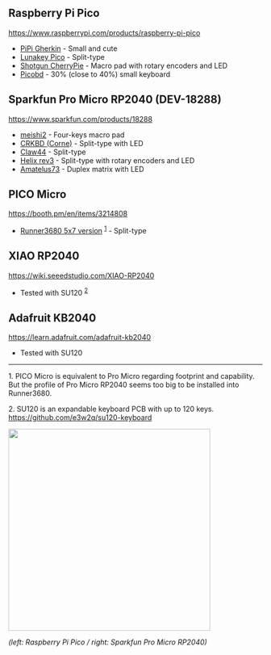 ## Raspberry Pi Pico

<https://www.raspberrypi.com/products/raspberry-pi-pico>

- [PiPi Gherkin](https://github.com/picoruby/prk_pipigherkin) - Small and cute
- [Lunakey Pico](https://github.com/yoichiro/prk_lunakey_pico) - Split-type
- [Shotgun CherryPie](https://github.com/Taro-Hayashi/Shotgun-CherryPie/blob/main/README_EN.md) - Macro pad with rotary encoders and LED
- [Picobd](https://github.com/MachiaWorks/picobd) - 30% (close to 40%) small keyboard

## Sparkfun Pro Micro RP2040 (DEV-18288)

<https://www.sparkfun.com/products/18288>

- [meishi2](https://github.com/picoruby/prk_meishi2) - Four-keys macro pad
- [CRKBD (Corne)](https://github.com/picoruby/prk_crkbd) - Split-type with LED
- [Claw44](https://github.com/picoruby/prk_claw44) - Split-type
- [Helix rev3](https://github.com/picoruby/prk_helix_rev3) - Split-type with rotary encoders and LED
- [Amatelus73](https://gist.github.com/hasumikin/b693dcf56dcf1fffa46ec21d1129f7a0) - Duplex matrix with LED

## PICO Micro

<https://booth.pm/en/items/3214808>

- [Runner3680 5x7 version](https://gist.github.com/shugo/5f66fc93c01336e5d934b2bd10fc0d47) <sup>[1](#1)</sup> - Split-type

## XIAO RP2040

<https://wiki.seeedstudio.com/XIAO-RP2040>

- Tested with SU120 <sup>[2](#2)</sup>

## Adafruit KB2040

<https://learn.adafruit.com/adafruit-kb2040>

- Tested with SU120

----

<a id="1">1.</a> PICO Micro is equivalent to Pro Micro regarding footprint and capability. But the profile of Pro Micro RP2040 seems too big to be installed into Runner3680.

<a id="2">2.</a> SU120 is an expandable keyboard PCB with up to 120 keys. <https://github.com/e3w2q/su120-keyboard>

<img src="images/RP2040_boards.jpg" width="400" />

_(left: Raspberry Pi Pico / right: Sparkfun Pro Micro RP2040)_

